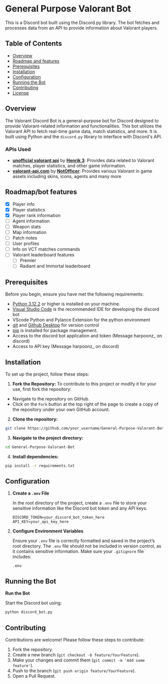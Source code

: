
# General Purpose Valorant Bot

This is a Discord bot built using the Discord.py library. The bot fetches and processes data from an API to provide information about Valorant players.

## Table of Contents

- [Overview](#overview)
- [Roadmap and features](#Roadmap/bot-features)
- [Prerequisites](#prerequisites)
- [Installation](#installation)
- [Configuration](#configuration)
- [Running the Bot](#running-the-bot)
- [Contributing](#contributing)
- [License](#license)

## Overview

The Valorant Discord Bot is a general-purpose bot for Discord designed to provide Valorant-related information and functionalities. This bot utilizes the Valorant API to fetch real-time game data, match statistics, and more. It is built using Python and the `discord.py` library to interface with Discord's API.

### APIs Used

- <a href="https://github.com/Henrik-3/unofficial-valorant-api"> **unofficial valorant api**</a> by <a href="https://github.com/Henrik-3">__Henrik 3__</a>: Provides data related to Valorant matches, player statistics, and other game information.
- <a href="https://valorant-api.com/"> **valorant-api.com**</a> by <a href="https://github.com/NotOfficer">__NotOfficer__</a>: Provides various Valorant in game assets including skins, icons, agents and many more

## Roadmap/bot features

- [x] Player info
- [x] Player statistics
- [x] Player rank information
- [ ] Agent information
- [ ] Weapon stats
- [ ] Map information
- [ ] Patch notes
- [ ] User profiles
- [ ] Info on VCT matches commands
- [ ] Valorant leaderboard features
    - [ ] Premier
    - [ ] Radiant and Immortal leaderboard

## Prerequisites

Before you begin, ensure you have met the following requirements:

- [Python 3.12.2](https://www.python.org/downloads/) or higher is installed on your machine.
- [Visual Studio Code](https://code.visualstudio.com/download) is the recommended IDE for developing the discord bot
- VScode Python and Pylance Extension for the python environment
- [git](https://git-scm.com/downloads) and [Github Desktop](https://github.com/apps/desktop) for version control
- [pip](https://pip.pypa.io/en/stable/installation/) is installed for package management.
- Access to the discord bot application and token (Message harpoonz_ on discord)
- Access to API key (Message harpoonz_ on discord)

## Installation

To set up the project, follow these steps:

1. **Fork the Repository:**
To contribute to this project or modify it for your use, first fork the repository:
- Navigate to the repository on GitHub.
- Click on the `Fork` button at the top right of the page to create a copy of the repository under your own GitHub account.
2. **Clone the repository:** 
```bash
git clone https://github.com/your_username/General-Purpose-Valorant-Bot.git
```
3. **Navigate to the project directory:**
```bash
cd General-Purpose-Valorant-Bot
```
4. **Install dependencies:**
```bash
pip install -r requirements.txt
```

## Configuration

1. **Create a `.env` File**

   In the root directory of the project, create a `.env` file to store your sensitive information like the Discord bot token and any API keys.

   ```
   DISCORD_TOKEN=your_discord_bot_token_here
   API_KEY=your_api_key_here
   ```

2. **Configure Environment Variables**

   Ensure your `.env` file is correctly formatted and saved in the project’s root directory. The `.env` file should not be included in version control, as it contains sensitive information. Make sure your `.gitignore` file includes:

   ```
   .env
   ```

## Running the Bot

**Run the Bot**

   Start the Discord bot using:

   ```bash
   python discord_bot.py
   ```

## Contributing

Contributions are welcome! Please follow these steps to contribute:

1. Fork the repository.
2. Create a new branch (`git checkout -b feature/YourFeature`).
3. Make your changes and commit them (`git commit -m 'Add some feature'`).
4. Push to the branch (`git push origin feature/YourFeature`).
5. Open a Pull Request.